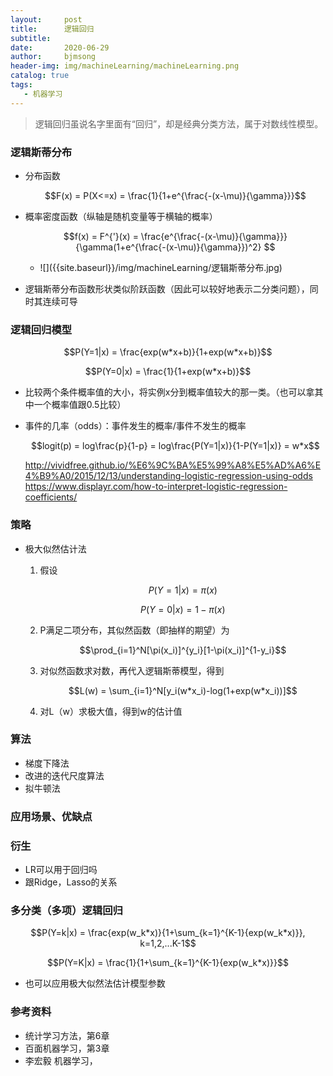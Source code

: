 ```yaml
---
layout:     post
title:      逻辑回归
subtitle:   
date:       2020-06-29
author:     bjmsong
header-img: img/machineLearning/machineLearning.png
catalog: true
tags: 
   - 机器学习
---
```


>逻辑回归虽说名字里面有“回归”，却是经典分类方法，属于对数线性模型。

### 逻辑斯蒂分布

- 分布函数

  $$F(x) = P(X<=x) = \frac{1}{1+e^{\frac{-(x-\mu)}{\gamma}}}$$

- 概率密度函数（纵轴是随机变量等于横轴的概率）

  $$f(x) = F^{'}(x) = \frac{e^{\frac{-(x-\mu)}{\gamma}}}{\gamma(1+e^{\frac{-(x-\mu)}{\gamma}})^2} $$

  <ul> 
  <li markdown="1"> 
  ![]({{site.baseurl}}/img/machineLearning/逻辑斯蒂分布.jpg) 
  </li> 
  </ul> 

  

- 逻辑斯蒂分布函数形状类似阶跃函数（因此可以较好地表示二分类问题），同时其连续可导



### 逻辑回归模型

$$P(Y=1|x) = \frac{exp(w*x+b)}{1+exp(w*x+b)}$$

$$P(Y=0|x) = \frac{1}{1+exp(w*x+b)}$$

- 比较两个条件概率值的大小，将实例x分到概率值较大的那一类。（也可以拿其中一个概率值跟0.5比较）

- 事件的几率（odds）：事件发生的概率/事件不发生的概率

  $$logit(p) = log\frac{p}{1-p} = log\frac{P(Y=1|x)}{1-P(Y=1|x)} = w*x$$

   http://vividfree.github.io/%E6%9C%BA%E5%99%A8%E5%AD%A6%E4%B9%A0/2015/12/13/understanding-logistic-regression-using-odds
   https://www.displayr.com/how-to-interpret-logistic-regression-coefficients/

### 策略

- 极大似然估计法

  1. 假设

     $$P(Y=1|x)=\pi(x)$$

     $$P(Y=0|x)=1-\pi(x)$$

  2. P满足二项分布，其似然函数（即抽样的期望）为

     $$\prod_{i=1}^N[\pi(x_i)]^{y_i}[1-\pi(x_i)]^{1-y_i}$$

  3. 对似然函数求对数，再代入逻辑斯蒂模型，得到

     $$L(w) = \sum_{i=1}^N[y_i(w*x_i)-log(1+exp(w*x_i))]$$

  4. 对L（w）求极大值，得到w的估计值

     

### 算法

- 梯度下降法
- 改进的迭代尺度算法
- 拟牛顿法



### 应用场景、优缺点



### 衍生

- LR可以用于回归吗
- 跟Ridge，Lasso的关系



### 多分类（多项）逻辑回归

$$P(Y=k|x) = \frac{exp(w_k*x)}{1+\sum_{k=1}^{K-1}{exp(w_k*x)}}, k=1,2,...K-1$$

$$P(Y=K|x) = \frac{1}{1+\sum_{k=1}^{K-1}{exp(w_k*x)}}$$

- 也可以应用极大似然法估计模型参数



### 参考资料

- 统计学习方法，第6章
- 百面机器学习，第3章 
- 李宏毅 机器学习，
